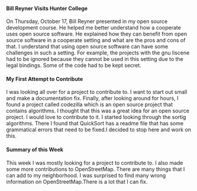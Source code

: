 #### Bill Reyner Visits Hunter College

On Thursday, October 17, Bill Reyner presented in my open source development course. He helped me better understand how a cooperate uses open source software. He explained how they can benefit from open source software in a cooperate setting and what are the pros and cons of that. I understand that using open source software can have some challenges in such a setting. For example, the projects with the gnu liscene had to be ignored because they cannot be used in this setting due to the legal bindings. Some of the code had to be kept secret.

#### My First Attempt to Contribute

I was looking all over for a project to contribute to. I want to start out small and make a documentation fix. Finally, after looking around for hours, I found a project called codezilla which is an open source project that contains algorithms. I thought that this was a great idea for an open source project. I would love to contribute to it. I started looking through the sortig algorithms. There I found that QuickSort has a readme file that has some grammatical errors that need to be fixed.I decided to stop here and work on this. 

#### Summary of this Week

This week I was mostly looking for a project to contribute to. I also made some more contributions to OpenStreetMap. There are many things that I can add to my neighborhood. I was surprised to find many wrong information on OpenStreetMap.There is a lot that I can fix.  
